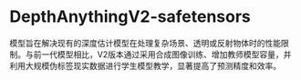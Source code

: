 # DepthAnythingV2-safetensors
模型旨在解决现有的深度估计模型在处理复杂场景、透明或反射物体时的性能限制。与前一代模型相比，V2版本通过采用合成图像训练、增加教师模型容量，并利用大规模伪标签现实数据进行学生模型教学，显著提高了预测精度和效率。

